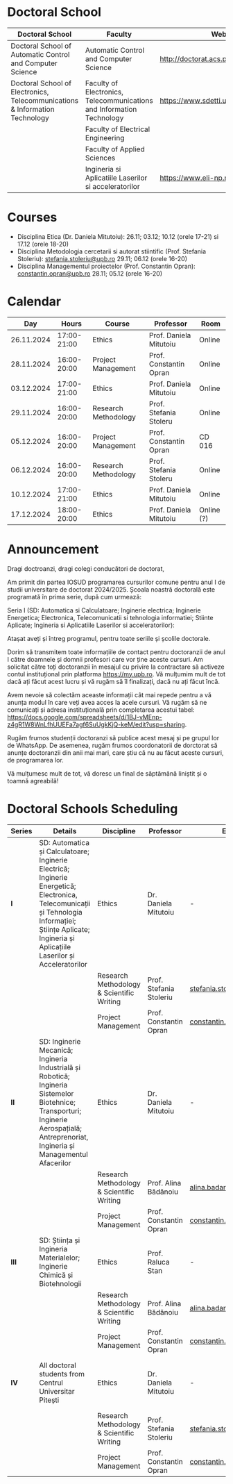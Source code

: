 # Doctoral School

| Doctoral School | Faculty | Website | Director |
| --- | --- | --- | ---- | 
| Doctoral School of Automatic Control and Computer Science | Automatic Control and Computer Science | http://doctorat.acs.pub.ro/ | 
| Doctoral School of Electronics, Telecommunications & Information Technology | Faculty of Electronics, Telecommunications and Information Technology | https://www.sdetti.upb.ro/en/index.html |
| | Faculty of Electrical Engineering | 
| | Faculty of Applied Sciences | 
| |  Ingineria si Aplicatiile Laserilor si acceleratorilor | https://www.eli-np.ro/students |

# Courses

* Disciplina Etica (Dr. Daniela Mitutoiu): 26.11; 03.12; 10.12 (orele 17-21) si 17.12 (orele 18-20)
* Disciplina Metodologia cercetarii si autorat stiintific (Prof. Stefania Stoleriu): stefania.stoleriu@upb.ro 29.11; 06.12 (orele 16-20)
* Disciplina Managementul proiectelor (Prof. Constantin Opran): constantin.opran@upb.ro 28.11; 05.12 (orele 16-20)

# Calendar

| Day | Hours | Course | Professor | Room |
| --- | --- | --- | ---- | ---- | 
|26.11.2024 | 17:00-21:00 | Ethics | Prof. Daniela Mitutoiu | Online |
|28.11.2024 | 16:00-20:00 | Project Management | Prof.  Constantin Opran | Online |
|03.12.2024 | 17:00-21:00 | Ethics | Prof. Daniela Mitutoiu | Online |
|29.11.2024 | 16:00-20:00 | Research Methodology | Prof. Stefania Stoleru | Online |
|05.12.2024 | 16:00-20:00 | Project Management | Prof. Constantin Opran | CD 016 |
|06.12.2024 | 16:00-20:00 | Research Methodology | Prof. Stefania Stoleru | Online |
|10.12.2024 | 17:00-21:00 | Ethics | Prof. Daniela Mitutoiu | Online |
|17.12.2024 | 18:00-20:00 | Ethics | Prof. Daniela Mitutoiu | Online (?)|

# Announcement

Dragi doctroanzi, dragi colegi conducători de doctorat,

Am primit din partea IOSUD programarea cursurilor comune pentru anul I de studii universitare de doctorat 2024/2025. Școala noastră doctorală este programată în prima serie, după cum urmează:

Seria I (SD: Automatica si Calculatoare; Inginerie electrica; Inginerie Energetica; Electronica, Telecomunicatii si tehnologia informatiei; Stiinte Aplicate; Ingineria si Aplicatiile Laserilor si acceleratorilor):


Atașat aveți și întreg programul, pentru toate seriile și școlile doctorale.

Dorim să transmitem toate informațiile de contact pentru doctoranzii de anul I către doamnele și domnii profesori care vor ține aceste cursuri.
Am solicitat către toți doctoranzii în mesajul cu privire la contractare să activeze contul instituțional prin platforma https://my.upb.ro. Vă mulțumim mult de tot dacă ați făcut acest lucru și vă rugăm să îl finalizați, dacă nu ați făcut încă.

Avem nevoie să colectăm aceaste informații cât mai repede pentru a vă anunța modul în care veți avea acces la acele cursuri. Vă rugăm să ne comunicați și adresa instituțională prin completarea acestui tabel: https://docs.google.com/spreadsheets/d/1BJ-vMEnp-z4gR1W8WnLfhUUEFa7agf6SuUgkKjQ-keM/edit?usp=sharing.

Rugăm frumos studenții doctoranzi să publice acest mesaj și pe grupul lor de WhatsApp.
De asemenea, rugăm frumos coordonatorii de dorctorat să anunțe doctoranzii din anii mai mari, care știu că nu au făcut aceste cursuri, de programarea lor.

Vă mulțumesc mult de tot, vă doresc un final de săptămână liniștit și o toamnă agreabilă!


# Doctoral Schools Scheduling

| **Series** | **Details**                                  | **Discipline**                              | **Professor**                    | **Email**                      | **Dates**                                | **Time**      |
|------------|----------------------------------------------|---------------------------------------------|-----------------------------------|--------------------------------|------------------------------------------|---------------|
| **I**      | SD: Automatica și Calculatoare; Inginerie Electrică; Inginerie Energetică; Electronica, Telecomunicații și Tehnologia Informației; Științe Aplicate; Ingineria și Aplicațiile Laserilor și Acceleratorilor | Ethics                                      | Dr. Daniela Mitutoiu             | -                              | 26.11, 03.12, 10.12, 17.12               | 17:00-21:00 (except 17.12: 18:00-20:00) |
|            |                                              | Research Methodology & Scientific Writing  | Prof. Stefania Stoleriu          | stefania.stoleriu@upb.ro       | 29.11, 06.12                             | 16:00-20:00   |
|            |                                              | Project Management                         | Prof. Constantin Opran           | constantin.opran@upb.ro        | 28.11, 05.12                             | 16:00-20:00   |
| **II**     | SD: Inginerie Mecanică; Ingineria Industrială și Robotică; Ingineria Sistemelor Biotehnice; Transporturi; Inginerie Aerospațială; Antreprenoriat, Ingineria și Managementul Afacerilor | Ethics                                      | Dr. Daniela Mitutoiu             | -                              | 25.11, 02.12, 09.12, 16.12               | 17:00-21:00 (except 16.12: 18:00-20:00) |
|            |                                              | Research Methodology & Scientific Writing  | Prof. Alina Bădănoiu             | alina.badanoiu@upb.ro          | 04.12, 11.12                             | 16:00-20:00   |
|            |                                              | Project Management                         | Prof. Constantin Opran           | constantin.opran@upb.ro        | 12.12, 19.12                             | 16:00-20:00   |
| **III**    | SD: Știința și Ingineria Materialelor; Inginerie Chimică și Biotehnologii | Ethics                                      | Prof. Raluca Stan                | -                              | 27.11, 04.12, 11.12, 18.12               | 16:00-20:00 (except 18.12: 14:00-16:00) |
|            |                                              | Research Methodology & Scientific Writing  | Prof. Alina Bădănoiu             | alina.badanoiu@upb.ro          | 05.12, 12.12                             | 16:00-20:00   |
|            |                                              | Project Management                         | Prof. Constantin Opran           | constantin.opran@upb.ro        | 26.11, 03.12                             | 16:00-20:00   |
| **IV**     | All doctoral students from Centrul Universitar Pitești | Ethics                                      | Dr. Daniela Mitutoiu             | -                              | 27.11, 04.12, 11.12, 18.12               | 17:00-21:00 (except 18.12: 18:00-20:00) |
|            |                                              | Research Methodology & Scientific Writing  | Prof. Stefania Stoleriu          | stefania.stoleriu@upb.ro       | 13.12, 20.12                             | 16:00-20:00   |
|            |                                              | Project Management                         | Prof. Constantin Opran           | constantin.opran@upb.ro        | 10.12, 17.12                             | 16:00-20:00   |



